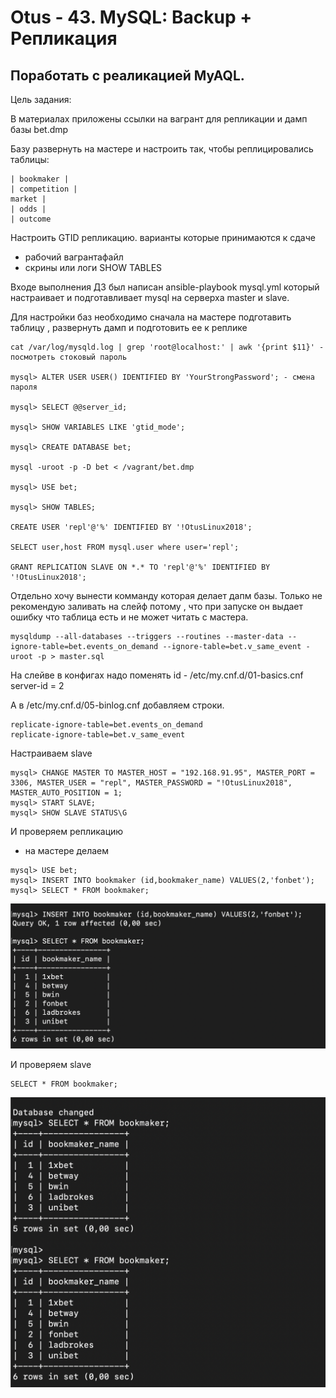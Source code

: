 # Otus - 43. MySQL: Backup + Репликация 
## Поработать с реаликацией MyAQL.

Цель задания:

В материалах приложены ссылки на вагрант для репликации и дамп базы bet.dmp

Базу развернуть на мастере и настроить так, чтобы реплицировались таблицы:
```
| bookmaker |
| competition |
market |
| odds |
| outcome
```
Настроить GTID репликацию.
варианты которые принимаются к сдаче
- рабочий вагрантафайл
- скрины или логи SHOW TABLES


Входе выполнения ДЗ был написан ansible-playbook mysql.yml который настраивает и подготавливает mysql на серверха master и slave.

Для настройки баз необходимо сначала на мастере подготавить таблицу , развернуть дамп и подготовить ее к реплике 

```
cat /var/log/mysqld.log | grep 'root@localhost:' | awk '{print $11}' - посмотреть стоковый пароль 

mysql> ALTER USER USER() IDENTIFIED BY 'YourStrongPassword'; - смена пароля 

mysql> SELECT @@server_id;

mysql> SHOW VARIABLES LIKE 'gtid_mode';

mysql> CREATE DATABASE bet;

mysql -uroot -p -D bet < /vagrant/bet.dmp

mysql> USE bet;

mysql> SHOW TABLES;

CREATE USER 'repl'@'%' IDENTIFIED BY '!OtusLinux2018';

SELECT user,host FROM mysql.user where user='repl';

GRANT REPLICATION SLAVE ON *.* TO 'repl'@'%' IDENTIFIED BY '!OtusLinux2018';
```

Отдельно хочу вынести комманду которая делает дапм базы. Только не рекомендую заливать на слейф потому , что при запуске он выдает ошибку что таблица есть и не может читать с мастера. 

```
mysqldump --all-databases --triggers --routines --master-data --ignore-table=bet.events_on_demand --ignore-table=bet.v_same_event -uroot -p > master.sql
```

На слейве в конфигах надо поменять id - /etc/my.cnf.d/01-basics.cnf  server-id = 2

А в /etc/my.cnf.d/05-binlog.cnf добавляем строки.

```
replicate-ignore-table=bet.events_on_demand
replicate-ignore-table=bet.v_same_event
```
Настраиваем slave
```
mysql> CHANGE MASTER TO MASTER_HOST = "192.168.91.95", MASTER_PORT = 3306, MASTER_USER = "repl", MASTER_PASSWORD = "!OtusLinux2018", MASTER_AUTO_POSITION = 1;
mysql> START SLAVE;
mysql> SHOW SLAVE STATUS\G
```
И проверяем репликацию 

- на мастере делаем 
```
mysql> USE bet;
mysql> INSERT INTO bookmaker (id,bookmaker_name) VALUES(2,'fonbet');
mysql> SELECT * FROM bookmaker;
```

![Скорость iperf3 в режиме tap](https://github.com/Dogmatic41/otus/blob/main/43.mysql/images/master.png)

И проверяем slave

```
SELECT * FROM bookmaker;
```
![Скорость iperf3 в режиме tun](https://github.com/Dogmatic41/otus/blob/main/43.mysql/images/slave.png)